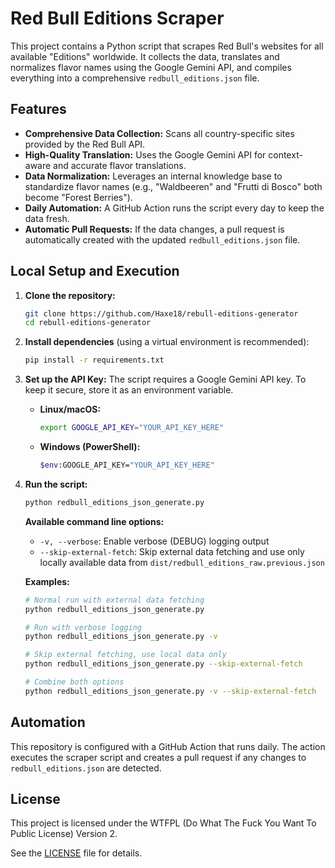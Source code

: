 # Red Bull Editions Scraper

This project contains a Python script that scrapes Red Bull's websites for all available "Editions" worldwide. It collects the data, translates and normalizes flavor names using the Google Gemini API, and compiles everything into a comprehensive `redbull_editions.json` file.

## Features

- **Comprehensive Data Collection:** Scans all country-specific sites provided by the Red Bull API.
- **High-Quality Translation:** Uses the Google Gemini API for context-aware and accurate flavor translations.
- **Data Normalization:** Leverages an internal knowledge base to standardize flavor names (e.g., "Waldbeeren" and "Frutti di Bosco" both become "Forest Berries").
- **Daily Automation:** A GitHub Action runs the script every day to keep the data fresh.
- **Automatic Pull Requests:** If the data changes, a pull request is automatically created with the updated `redbull_editions.json` file.

## Local Setup and Execution

1.  **Clone the repository:**
    ```sh
    git clone https://github.com/Haxe18/rebull-editions-generator
    cd rebull-editions-generator
    ```

2.  **Install dependencies** (using a virtual environment is recommended):
    ```sh
    pip install -r requirements.txt
    ```

3.  **Set up the API Key:**
    The script requires a Google Gemini API key. To keep it secure, store it as an environment variable.

    -   **Linux/macOS:**
        ```sh
        export GOOGLE_API_KEY="YOUR_API_KEY_HERE"
        ```
    -   **Windows (PowerShell):**
        ```sh
        $env:GOOGLE_API_KEY="YOUR_API_KEY_HERE"
        ```

4.  **Run the script:**
    ```sh
    python redbull_editions_json_generate.py
    ```

    **Available command line options:**
    - `-v, --verbose`: Enable verbose (DEBUG) logging output
    - `--skip-external-fetch`: Skip external data fetching and use only locally available data from `dist/redbull_editions_raw.previous.json`

    **Examples:**
    ```sh
    # Normal run with external data fetching
    python redbull_editions_json_generate.py

    # Run with verbose logging
    python redbull_editions_json_generate.py -v

    # Skip external fetching, use local data only
    python redbull_editions_json_generate.py --skip-external-fetch

    # Combine both options
    python redbull_editions_json_generate.py -v --skip-external-fetch
    ```

## Automation

This repository is configured with a GitHub Action that runs daily. The action executes the scraper script and creates a pull request if any changes to `redbull_editions.json` are detected.

## License

This project is licensed under the WTFPL (Do What The Fuck You Want To Public License) Version 2.

See the [LICENSE](LICENSE) file for details.
